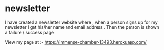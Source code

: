# newsletter
I have created a newsletter website where , when a person signs up for my newsletter I get his/her name and email address . Then the person is shown a failure / success page

View my page at :- https://immense-chamber-13493.herokuapp.com/
